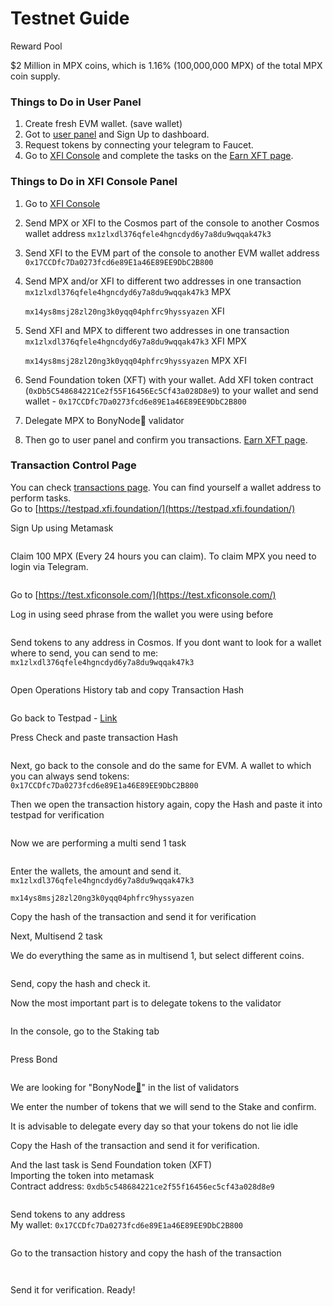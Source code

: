 # Testnet Guide

Reward Pool[​](https://services.anatolianteam.com/docs/Testnet/Cosmos-Ecosystem/crossfi/user-guide#reward-pool)

$2 Million in MPX coins, which is 1.16% (100,000,000 MPX) of the total MPX coin supply.

### Things to Do in User Panel[​](https://services.anatolianteam.com/docs/Testnet/Cosmos-Ecosystem/crossfi/user-guide#things-to-do-in-user-panel) <a href="#things-to-do-in-user-panel" id="things-to-do-in-user-panel"></a>

1. Create fresh EVM wallet. (save wallet)
2. Got to [user panel](https://testpad.xfi.foundation/) and Sign Up to dashboard.
3. Request tokens by connecting your telegram to Faucet.
4. Go to [XFI Console](https://test.xficonsole.com/) and complete the tasks on the [Earn XFT page](https://testpad.xfi.foundation/earn-xft).

### Things to Do in XFI Console Panel[​](https://services.anatolianteam.com/docs/Testnet/Cosmos-Ecosystem/crossfi/user-guide#things-to-do-in-xfi-console-panel) <a href="#things-to-do-in-xfi-console-panel" id="things-to-do-in-xfi-console-panel"></a>

1. Go to [XFI Console](https://test.xficonsole.com/)
2. Send MPX or XFI to the Cosmos part of the console to another Cosmos wallet address `mx1zlxdl376qfele4hgncdyd6y7a8du9wqqak47k3`
3. Send XFI to the EVM part of the console to another EVM wallet address\
   `0x17CCDfc7Da0273fcd6e89E1a46E89EE9DbC2B800`
4.  Send MPX and/or XFI to different two addresses in one transaction\
    `mx1zlxdl376qfele4hgncdyd6y7a8du9wqqak47k3` MPX

    `mx14ys8msj28zl20ng3k0yqq04phfrc9hyssyazen` XFI
5.  Send XFI and MPX to different two addresses in one transaction\
    `mx1zlxdl376qfele4hgncdyd6y7a8du9wqqak47k3` XFI MPX

    `mx14ys8msj28zl20ng3k0yqq04phfrc9hyssyazen` MPX XFI
6. Send Foundation token (XFT) with your wallet. Add XFI token contract (`0xDb5C548684221Ce2f55F16456Ec5Cf43a028D8e9`) to your wallet and send wallet - `0x17CCDfc7Da0273fcd6e89E1a46E89EE9DbC2B800`
7. Delegate MPX to BonyNode💚 validator
8. Then go to user panel and confirm you transactions.  [Earn XFT page](https://testpad.xfi.foundation/earn-xft).

### Transaction Control Page[​](https://services.anatolianteam.com/docs/Testnet/Cosmos-Ecosystem/crossfi/user-guide#transaction-control-page) <a href="#transaction-control-page" id="transaction-control-page"></a>

You can check [transactions page](https://test.xfiscan.com/txs). You can find yourself a wallet address to perform tasks.\
Go to [https://testpad.xfi.foundation/](https://testpad.xfi.foundation/)

Sign Up using Metamask

<figure><img src="https://img1.teletype.in/files/0d/7a/0d7a44d4-39c7-403c-bced-3fecd70931af.png" alt=""><figcaption></figcaption></figure>

Claim 100 MPX (Every 24 hours you can claim). To claim MPX you need to login via Telegram.

<figure><img src="https://img1.teletype.in/files/8c/1b/8c1b896e-372e-4629-99ed-36fcc4a86472.png" alt=""><figcaption></figcaption></figure>

Go to [https://test.xficonsole.com/](https://test.xficonsole.com/)

Log in using seed phrase from the wallet you were using before

<figure><img src="https://img1.teletype.in/files/0d/f2/0df2f975-b7d3-41a6-bd00-c1ae750fe008.png" alt=""><figcaption></figcaption></figure>

Send tokens to any address in Cosmos. If you dont want to look for a wallet where to send, you can send to me: `mx1zlxdl376qfele4hgncdyd6y7a8du9wqqak47k3`

<figure><img src="https://img3.teletype.in/files/2d/91/2d915842-6d07-40aa-9c04-a828fe29f40e.png" alt=""><figcaption></figcaption></figure>

Open Operations History tab and copy Transaction Hash

<figure><img src="https://img1.teletype.in/files/0e/21/0e215dac-316d-462c-8c5e-2f72d62c48bc.png" alt=""><figcaption></figcaption></figure>

Go back to Testpad - [Link](https://testpad.xfi.foundation/earn-xft)

Press Check and paste transaction Hash

<figure><img src="https://img2.teletype.in/files/9d/75/9d753867-0306-49ea-b44b-f8e19533da94.png" alt=""><figcaption></figcaption></figure>

Next, go back to the console and do the same for EVM. A wallet to which you can always send tokens:\
`0x17CCDfc7Da0273fcd6e89E1a46E89EE9DbC2B800`

Then we open the transaction history again, copy the Hash and paste it into testpad for verification

<figure><img src="https://img3.teletype.in/files/a9/f7/a9f7a814-0de2-46dd-a10b-08241caace23.png" alt=""><figcaption></figcaption></figure>

Now we are performing a multi send 1 task

<figure><img src="https://img3.teletype.in/files/63/38/63389ec4-0470-4d7f-a47f-4a94b57079dd.png" alt=""><figcaption></figcaption></figure>

Enter the wallets, the amount and send it.\
`mx1zlxdl376qfele4hgncdyd6y7a8du9wqqak47k3`

`mx14ys8msj28zl20ng3k0yqq04phfrc9hyssyazen`

Copy the hash of the transaction and send it for verification

Next, Multisend 2 task

We do everything the same as in multisend 1, but select different coins.

<figure><img src="https://img1.teletype.in/files/c8/91/c891844c-9e1d-40fb-935c-fa04c102c587.png" alt=""><figcaption></figcaption></figure>

Send, copy the hash and check it.

Now the most important part is to delegate tokens to the validator

<figure><img src="https://img2.teletype.in/files/5b/fa/5bfaa265-d480-410a-8907-2ced8648a83b.png" alt=""><figcaption></figcaption></figure>

In the console, go to the Staking tab

<figure><img src="https://img1.teletype.in/files/c8/cd/c8cd43f0-0eec-46b6-9a33-a044ae7e6b3f.png" alt=""><figcaption></figcaption></figure>

Press Bond

<figure><img src="https://img4.teletype.in/files/76/42/7642bf0a-0163-4af0-98e0-706b39144a8e.png" alt=""><figcaption></figcaption></figure>

We are looking for "BonyNode[💚](https://bonynode.online/)" in the list of validators

We enter the number of tokens that we will send to the Stake and confirm.

It is advisable to delegate every day so that your tokens do not lie idle

Copy the Hash of the transaction and send it for verification.

And the last task is Send Foundation token (XFT)\
Importing the token into metamask\
Contract address: `0xdb5c548684221ce2f55f16456ec5cf43a028d8e9`

<figure><img src="https://img4.teletype.in/files/b7/d7/b7d7f9c3-af45-4b30-bbd9-6f430d06e904.png" alt=""><figcaption></figcaption></figure>

Send tokens to any address\
My wallet: `0x17CCDfc7Da0273fcd6e89E1a46E89EE9DbC2B800`

<figure><img src="https://img2.teletype.in/files/d1/18/d118dcda-12b4-4204-9c0d-fe0f4ff086e0.png" alt=""><figcaption></figcaption></figure>

Go to the transaction history and copy the hash of the transaction

<figure><img src="https://img2.teletype.in/files/d4/a6/d4a6f709-e110-426c-bec0-a3980dae9315.png" alt=""><figcaption></figcaption></figure>

<figure><img src="https://img4.teletype.in/files/38/45/3845fa3d-d5e7-4bab-9b19-72bdbfcb1ab0.png" alt=""><figcaption></figcaption></figure>

Send it for verification. Ready!
